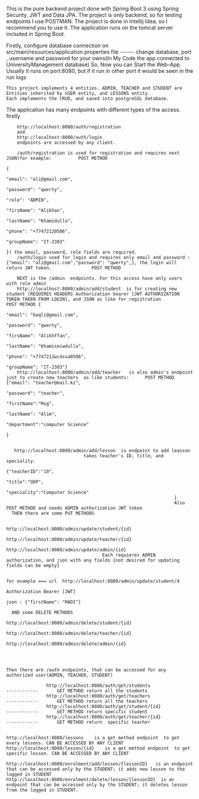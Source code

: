 This is the pure backend project done with Spring Boot 3 using Spring Security, JWT and Data JPA.
The project is only backend, so for testing endpoints I use POSTMAN.
The project is done in Intellij Idea, so I recommend you to use it. The application runs on the tomcat server included in Spring Boot.


  Firstly, configure database connection on src/main/resources/application.properties file   ------ change database, port , username and password for your owns(In My Code the app connected to UniversityManagement database)
  So, Now you can Start the Web-App
    Usually it runs on port:8080, but if it run in other port it would be seen in the run logs 

    This project implements 4 entities. ADMIN, TEACHER and STUDENT are Entities inherited by USER entity, and LESSONS entity.
    Each implements the CRUD, and saved into postgreSQL database.

The application has many endpoints with different types of the access.
  firstly 

        http://localhost:8080/auth/registration
        and
        http://localhost:8080/auth/login 
        endpoints are accessed by any client.

        /auth/registration is used for registration and requires next JSON(for example:          POST METHOD
                                                                          {
                                                                              "email": "ali@gmail.com",
                                                                              "password": "qwerty",
                                                                              "role": "ADMIN",
                                                                              "firsName": "Alikhan",
                                                                              "lastName": "Khamidulla",
                                                                              "phone": "+77472120506",
                                                                              "groupName": "IT-2303"
                                                                          }) the email, password, role fields are required.
        /auth/login used for login and requires only email and password : {"email": "ali@gmail.com","password": "qwerty",}, the login will return JWT token.               POST METHOD

        NEXT is the /admin  endpoints. For this access have only users with role admin
        http://localhost:8080/admin/add/student  is for creating new student (REQUIRES HEADERS Authorization bearer [JWT AUTHORIZATION TOKEN TAKEN FROM LOGIN], and JSON as like for registration          POST METHOD {
                                                                                                                                                                                            "email": "baqli@gmail.com",
                                                                                                                                                                                            "password": "qwerty",
                                                                                                                                                                                            "firsName": "Alikhffan",
                                                                                                                                                                                            "lastName": "Khamisecwdulla",
                                                                                                                                                                                            "phone": "+7747212wcdxsa0506",
                                                                                                                                                                                            "groupName": "IT-2303"}
        http://localhost:8080/admin/add/teacher   is also admin's endpoint just to create new teachers  as like students:      POST METHOD         {"email": "teacher@mail.kz",
                                                                                                                                                         "password": "teacher",
                                                                                                                                                         "firstName":"Mug",
                                                                                                                                                         "lastName": "Alim",
                                                                                                                                                         "department":"computer Science"
                                                                                                                                                        } 
                                                                                                                                                        
                                                                                                                                                        
       http://localhost:8080/admin/add/lesson  is endpoint to add leasson
                                 takes teacher's ID, title, and speciality.
                                                                   {"teacherID":"10",
                                                                   "title":"OOP",
                                                                   "speciality":"Computer Science"
                                                                   }
                                                                   Also POST METHOD and needs ADMIN authorization JWT token
      THEN there are some PUT METHODS 
                                      
                                        http://localhost:8080/admin/update/student/{id}
                                        http://localhost:8080/admin/update/teacher/{id}
                                        http://localhost:8080/admin/update/admin/{id}
                                        Each requieres ADMIN authorization, and json with any fields {not desired for updating fields can be empty}

                                                                                                            for example === url  http://localhost:8080/admin/update/student/4
                                                                                                            Authorization Bearer [JWT]  
                                                                                                            json : {"firstName": "MADI"}  

      AND some DELETE METHODS
                                    http://localhost:8080/admin/delete/student/{id}
                                    http://localhost:8080/admin/delete/teacher/{id}       
                                    http://localhost:8080/admin/delete/admin/{id}




    Then there are /auth endpoints, that can be accessed for any authorized user(ADMIN, TEACHER, STUDENT)

                   http://localhost:8080/auth/get/students                      ------------       GET METHOD return all the students
                   http://localhost:8080/auth/get/teachers                      ------------       GET METHOD return all the teachers
                   http://localhost:8080/auth/get/student/{id}                      ------------       GET METHOD return specific student
                   http://localhost:8080/auth/get/teacher/{id}                      ------------       GET METHOD return  specific teacher

  
    http://localhost:8080/lessons    is a get method endpoint  to get every lessons. CAN BE ACCESSED BY ANY CLIENT
    http://localhost:8080/lesson/{id}    is a get method endpoint  to get specific lesson. CAN BE ACCESSED BY ANY CLIENT

    http://localhost:8080/enrolment/add/lesson/{lessonID}   is an endpoint that can be accessed only by the STUDENT; it adds new lesson to the logged in STUDENT
    http://localhost:8080/enrolment/delete/lesson/{lessonID}  is an endpoint that can be accessed only by the STUDENT; it deletes lesson from the logged in STUDENT.
        
